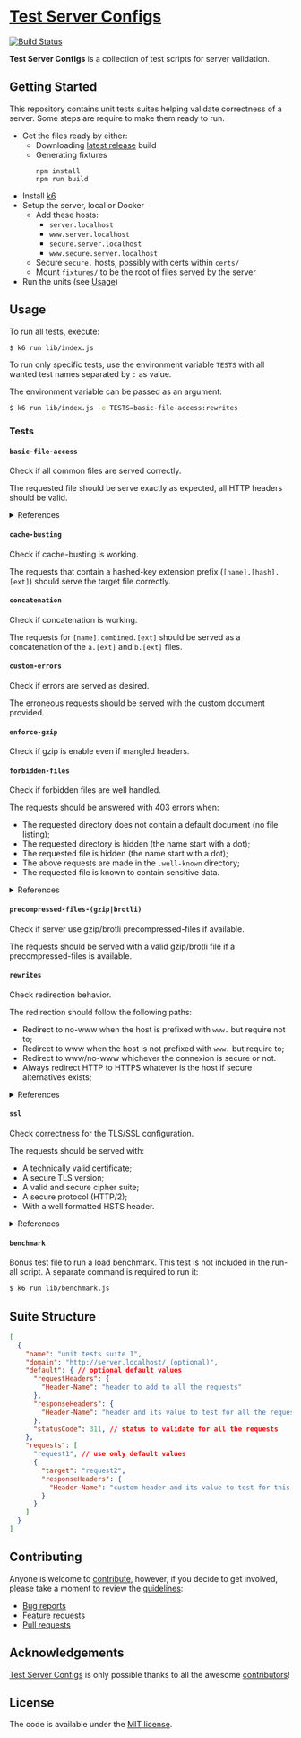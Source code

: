 # [Test Server Configs](https://github.com/h5bp/server-configs-test)

[![Build Status](https://img.shields.io/travis/h5bp/server-configs-test/master.svg)](https://travis-ci.org/h5bp/server-configs-test)

**Test Server Configs** is a collection of test scripts for server validation.


## Getting Started

This repository contains unit tests suites helping validate correctness of a server.
Some steps are require to make them ready to run.

* Get the files ready by either:
  * Downloading [latest release](https://github.com/h5bp/server-configs-test/releases/latest) build
  * Generating fixtures
    ```
    npm install
    npm run build
    ```
* Install [k6](https://k6.io/)
* Setup the server, local or Docker
  * Add these hosts:
    - `server.localhost`
    - `www.server.localhost`
    - `secure.server.localhost`
    - `www.secure.server.localhost`
  * Secure `secure.` hosts, possibly with certs within `certs/`
  * Mount `fixtures/` to be the root of files served by the server
* Run the units (see [Usage](#usage))


## Usage

To run all tests, execute:

```sh
$ k6 run lib/index.js
```

To run only specific tests, use the environment variable `TESTS` with all wanted test names separated by `:` as value.

The environment variable can be passed as an argument:

```sh
$ k6 run lib/index.js -e TESTS=basic-file-access:rewrites
```

### Tests

#### `basic-file-access`
   
Check if all common files are served correctly.

The requested file should be serve exactly as expected, all HTTP headers should be valid.

<details>
<summary>References</summary>

* https://www.iana.org/assignments/media-types/media-types.xhtml
* https://developer.mozilla.org/en-US/docs/Web/HTTP/Access_control_CORS
* https://enable-cors.org/
* https://www.w3.org/TR/cors/
* https://developer.mozilla.org/en-US/docs/Web/HTML/CORS_enabled_image
* https://blog.chromium.org/2011/07/using-cross-domain-images-in-webgl-and.html
* https://developers.google.com/fonts/docs/troubleshooting
* https://msdn.microsoft.com/en-us/library/ie/bg182625.aspx#docmode
* https://blogs.msdn.microsoft.com/ie/2014/04/02/stay-up-to-date-with-enterprise-mode-for-internet-explorer-11/
* https://msdn.microsoft.com/en-us/library/ff955275.aspx
* https://developer.mozilla.org/en-US/docs/Web/HTTP/Headers/Content-Security-Policy
* https://www.w3.org/TR/CSP3/
* https://content-security-policy.com/
* https://www.html5rocks.com/en/tutorials/security/content-security-policy/
* https://scotthelme.co.uk/a-new-security-header-referrer-policy/
* https://developer.mozilla.org/en-US/docs/Web/HTTP/Headers/Referrer-Policy
* https://developer.mozilla.org/en-US/docs/Web/HTTP/Headers/X-Content-Type-Options
* https://blogs.msdn.microsoft.com/ie/2008/07/02/ie8-security-part-v-comprehensive-protection/
* https://mimesniff.spec.whatwg.org/
* https://developer.mozilla.org/en-US/docs/Web/HTTP/Headers/X-Frame-Options
* https://tools.ietf.org/html/rfc7034
* https://blogs.msdn.microsoft.com/ieinternals/2010/03/30/combating-clickjacking-with-x-frame-options/
* https://www.owasp.org/index.php/Clickjacking
* https://developer.mozilla.org/en-US/docs/Web/HTTP/Headers/X-XSS-Protection
* https://blogs.msdn.microsoft.com/ie/2008/07/02/ie8-security-part-iv-the-xss-filter/
* https://blogs.msdn.microsoft.com/ieinternals/2011/01/31/controlling-the-xss-filter/
* https://www.owasp.org/index.php/Cross-site_Scripting_%28XSS%29
</details>

#### `cache-busting`

Check if cache-busting is working.

The requests that contain a hashed-key extension prefix (`[name].[hash].[ext]`) should serve the target file correctly.

#### `concatenation`

Check if concatenation is working.

The requests for `[name].combined.[ext]` should be served as a concatenation of the `a.[ext]` and `b.[ext]` files.

#### `custom-errors`

Check if errors are served as desired.

The erroneous requests should be served with the custom document provided.

#### `enforce-gzip`

Check if gzip is enable even if mangled headers.

#### `forbidden-files`

Check if forbidden files are well handled.

The requests should be answered with 403 errors when:
* The requested directory does not contain a default document (no file listing);
* The requested directory is hidden (the name start with a dot);
* The requested file is hidden (the name start with a dot);
* The above requests are made in the `.well-known` directory;
* The requested file is known to contain sensitive data.

<details>
<summary>References</summary>

* https://www.mnot.net/blog/2010/04/07/well-known
* https://tools.ietf.org/html/rfc5785
* https://feross.org/cmsploit/
</details>


#### `precompressed-files-(gzip|brotli)`

Check if server use gzip/brotli precompressed-files if available.

The requests should be served with a valid gzip/brotli file if a precompressed-files is available.

#### `rewrites`

Check redirection behavior.

The redirection should follow the following paths:
* Redirect to no-www when the host is prefixed with `www.` but require not to;
* Redirect to www when the host is not prefixed with `www.` but require to;
* Redirect to www/no-www whichever the connexion is secure or not.
* Always redirect HTTP to HTTPS whatever is the host if secure alternatives exists;

<details>
<summary>References</summary>

* https://observatory.mozilla.org/faq/
</details>

#### `ssl`

Check correctness for the TLS/SSL configuration.

The requests should be served with:
* A technically valid certificate;
* A secure TLS version;
* A valid and secure cipher suite;
* A secure protocol (HTTP/2);
* With a well formatted HSTS header.

<details>
<summary>References</summary>

* https://wiki.mozilla.org/Security/Server_Side_TLS#Recommended_configurations
* https://developer.mozilla.org/en-US/docs/Web/HTTP/Headers/Strict-Transport-Security
* https://tools.ietf.org/html/rfc6797#section-6.1
* https://www.html5rocks.com/en/tutorials/security/transport-layer-security/
* https://blogs.msdn.microsoft.com/ieinternals/2014/08/18/strict-transport-security/
* https://tools.ietf.org/html/rfc7540
</details>

#### `benchmark`

Bonus test file to run a load benchmark.
This test is not included in the run-all script.
A separate command is required to run it:

```sh
$ k6 run lib/benchmark.js
```


## Suite Structure

```json
[
  {
    "name": "unit tests suite 1",
    "domain": "http://server.localhost/ (optional)",
    "default": { // optional default values
      "requestHeaders": {
        "Header-Name": "header to add to all the requests"
      },
      "responseHeaders": {
        "Header-Name": "header and its value to test for all the requests"
      },
      "statusCode": 311, // status to validate for all the requests
    },
    "requests": [
      "request1", // use only default values
      {
        "target": "request2",
        "responseHeaders": {
          "Header-Name": "custom header and its value to test for this request"
        }
      }
    ]
  }
]
```


## Contributing

Anyone is welcome to [contribute](.github/CONTRIBUTING.md),
however, if you decide to get involved, please take a moment to review
the [guidelines](.github/CONTRIBUTING.md):

* [Bug reports](.github/CONTRIBUTING.md#bugs)
* [Feature requests](.github/CONTRIBUTING.md#features)
* [Pull requests](.github/CONTRIBUTING.md#pull-requests)


## Acknowledgements

[Test Server Configs](https://github.com/h5bp/server-configs-test) is only possible thanks to all the awesome
[contributors](https://github.com/h5bp/server-configs-test/graphs/contributors)!


## License

The code is available under the [MIT license](LICENSE.txt).
